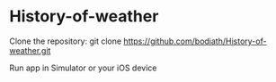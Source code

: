 # History-of-weather

Clone the repository:
git clone https://github.com/bodiath/History-of-weather.git

Run app in Simulator or your iOS device 
